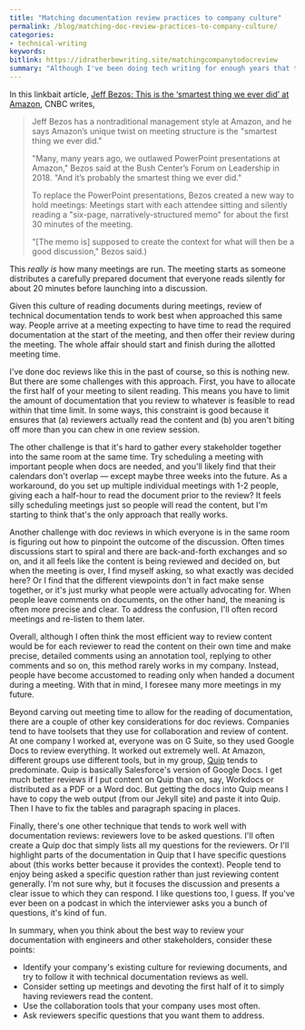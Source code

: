 ```yaml
---
title: "Matching documentation review practices to company culture"
permalink: /blog/matching-doc-review-practices-to-company-culture/
categories:
- technical-writing
keywords:
bitlink: https://idratherbewriting.site/matchingcompanytodocreview
summary: "Although I've been doing tech writing for enough years that this issue shouldn't even be an issue, I'm still perplexed by best practices around document review. The right practices seem to vary from company to company, from toolset to toolset, from group to group. I've written previously about <a href='https://idratherbewriting.com/2014/07/31/how-to-review-dita-content-with-subject-matter-experts-6-essential-points/'>various review practices</a>, but in this post, I'll reflect on Amazon's document review process."
---
```


In this linkbait article, [Jeff Bezos: This is the ‘smartest thing we ever did’ at Amazon](https://www.cnbc.com/2019/10/14/jeff-bezos-this-is-the-smartest-thing-we-ever-did-at-amazon.html), CNBC writes,

> Jeff Bezos has a nontraditional management style at Amazon, and he says Amazon’s unique twist on meeting structure is the "smartest thing we ever did."
>
> "Many, many years ago, we outlawed PowerPoint presentations at Amazon," Bezos said at the Bush Center’s Forum on Leadership in 2018. "And it’s probably the smartest thing we ever did."
>
> To replace the PowerPoint presentations, Bezos created a new way to hold meetings: Meetings start with each attendee sitting and silently reading a "six-page, narratively-structured memo" for about the first 30 minutes of the meeting.
>
> "[The memo is] supposed to create the context for what will then be a good discussion," Bezos said.)

This *really is* how many meetings are run. The meeting starts as someone distributes a carefully prepared document that everyone reads silently for about 20 minutes before launching into a discussion.

Given this culture of reading documents during meetings, review of technical documentation tends to work best when approached this same way. People arrive at a meeting expecting to have time to read the required documentation at the start of the meeting, and then offer their review during the meeting. The whole affair should start and finish during the allotted meeting time.

I've done doc reviews like this in the past of course, so this is nothing new. But there are some challenges with this approach. First, you have to allocate the first half of your meeting to silent reading. This means you have to limit the amount of documentation that you review to whatever is feasible to read within that time limit. In some ways, this constraint is good because it ensures that (a) reviewers actually read the content and (b) you aren't biting off more than you can chew in one review session.

The other challenge is that it's hard to gather every stakeholder together into the same room at the same time. Try scheduling a meeting with important people when docs are needed, and you'll likely find that their calendars don't overlap &mdash; except maybe three weeks into the future. As a workaround, do you set up multiple individual meetings with 1-2 people, giving each a half-hour to read the document prior to the review? It feels silly scheduling meetings just so people will read the content, but I'm starting to think that's the only approach that really works.

Another challenge with doc reviews in which everyone is in the same room is figuring out how to pinpoint the outcome of the discussion. Often times discussions start to spiral and there are back-and-forth exchanges and so on, and it all feels like the content is being reviewed and decided on, but when the meeting is over, I find myself asking, so what exactly was decided here? Or I find that the different viewpoints don't in fact make sense together, or it's just murky what people were actually advocating for. When people leave comments on documents, on the other hand, the meaning is often more precise and clear. To address the confusion, I'll often record meetings and re-listen to them later.

Overall, although I often think the most efficient way to review content would be for each reviewer to read the content on their own time and make precise, detailed comments using an annotation tool, replying to other comments and so on, this method rarely works in my company. Instead, people have become accustomed to reading only when handed a document during a meeting. With that in mind, I foresee many more meetings in my future.

Beyond carving out meeting time to allow for the reading of documentation, there are a couple of other key considerations for doc reviews. Companies tend to have toolsets that they use for collaboration and review of content. At one company I worked at, everyone was on G Suite, so they used Google Docs to review everything. It worked out extremely well. At Amazon, different groups use different tools, but in my group, [Quip](https://quip.com/) tends to predominate. Quip is basically Salesforce's version of Google Docs. I get much better reviews if I put content on Quip than on, say, Workdocs or distributed as a PDF or a Word doc. But getting the docs into Quip means I have to copy the web output (from our Jekyll site) and paste it into Quip. Then I have to fix the tables and paragraph spacing in places.

Finally, there's one other technique that tends to work well with documentation reviews: reviewers love to be asked questions. I'll often create a Quip doc that simply lists all my questions for the reviewers. Or I'll highlight parts of the documentation in Quip that I have specific questions about (this works better because it provides the context). People tend to enjoy being asked a specific question rather than just reviewing content generally. I'm not sure why, but it focuses the discussion and presents a clear issue to which they can respond. I like questions too, I guess. If you've ever been on a podcast in which the interviewer asks you a bunch of questions, it's kind of fun.

In summary, when you think about the best way to review your documentation with engineers and other stakeholders, consider these points:

* Identify your company's existing culture for reviewing documents, and try to follow it with technical documentation reviews as well.
* Consider setting up meetings and devoting the first half of it to simply having reviewers read the content.
* Use the collaboration tools that your company uses most often.
* Ask reviewers specific questions that you want them to address.
